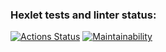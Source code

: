 ### Hexlet tests and linter status:
[![Actions Status](https://github.com/Cendelweer/frontend-project-44/workflows/hexlet-check/badge.svg)](https://github.com/Cendelweer/frontend-project-44/actions)
[![Maintainability](https://api.codeclimate.com/v1/badges/f9117b37dfcaf9a63338/maintainability)](https://codeclimate.com/github/Cendelweer/frontend-project-44/maintainability)